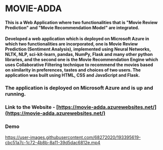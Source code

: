 # MOVIE-ADDA

#### This is a Web Application where two functionalities that is "Movie Review Prediction" and "Movie Recommendation Model" are integrated. 
#### Developed a web application which is deployed on Microsoft Azure in which two functionalities are incorporated, one is Movie Review Prediction (Sentiment Analysis), implemented using Neural Networks, NLTK, NLP, sci-kit-learn, pandas, NumPy, Flask and many other python libraries, and the second one is the Movie Recommendation Engine which uses Collaborative Filtering technique to recommend the movies based on similarity in preferences, tastes and choices of two users. The application was built using HTML, CSS and JavaScript and Flask.

### The application is deployed on Microsoft Azure and is up and running.

### Link to the Website - [https://movie-adda.azurewebsites.net/](https://movie-adda.azurewebsites.net/)


### Demo




https://user-images.githubusercontent.com/68272020/193395619-cbc51a7c-1c72-4b8b-8a11-39d5dac6812e.mp4

